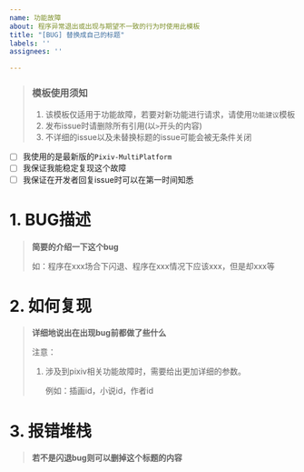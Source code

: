 ```yaml
---
name: 功能故障
about: 程序异常退出或出现与期望不一致的行为时使用此模板
title: "[BUG] 替换成自己的标题"
labels: ''
assignees: ''

---
```


> ### 模板使用须知
>
> 1. 该模板仅适用于功能故障，若要对新功能进行请求，请使用`功能建议`模板
> 2. 发布issue时请删除所有引用(以`>`开头的内容)
> 3. 不详细的issue以及未替换标题的issue可能会被无条件关闭

- [ ] 我使用的是最新版的`Pixiv-MultiPlatform`
- [ ] 我保证我能稳定复现这个故障
- [ ] 我保证在开发者回复issue时可以在第一时间知悉

# 1. BUG描述

> **简要的介绍一下这个bug**
>
> 如：程序在xxx场合下闪退、程序在xxx情况下应该xxx，但是却xxx等

# 2. 如何复现

> **详细地说出在出现bug前都做了些什么**
>
> 注意：
>
> 1. 涉及到pixiv相关功能故障时，需要给出更加详细的参数。
>
>    例如：插画id，小说id，作者id



# 3. 报错堆栈

> **若不是闪退bug则可以删掉这个标题的内容**
